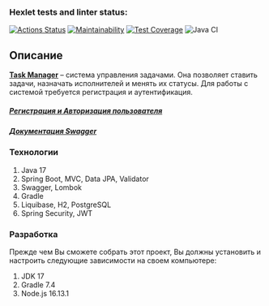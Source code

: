 ### Hexlet tests and linter status:
[![Actions Status](https://github.com/AndreevDan93/java-project-73/workflows/hexlet-check/badge.svg)](https://github.com/AndreevDan93/java-project-73/actions)
[![Maintainability](https://api.codeclimate.com/v1/badges/6ff85220827b60fa82d7/maintainability)](https://codeclimate.com/github/AndreevDan93/java-project-73/maintainability)
[![Test Coverage](https://api.codeclimate.com/v1/badges/6ff85220827b60fa82d7/test_coverage)](https://codeclimate.com/github/AndreevDan93/java-project-73/test_coverage)
![Java CI](https://github.com/AndreevDan93/java-project-73/workflows/Java%20CI/badge.svg)


<h2>Описание</h2>
<p><a href="https://task-manager-sepf.onrender.com/"><u><b>Task Manager</b></u></a> – система управления задачами. 
Она позволяет ставить задачи, назначать исполнителей и менять их статусы.
Для работы с системой требуется регистрация и аутентификация.</p>

<h5><a href="https://task-manager-sepf.onrender.com/signup">Регистрация и Авторизация пользователя</a></h5>
<h5><a href="https://task-manager-sepf.onrender.com/swagger-ui.html">Документация Swagger</a></h5>

### Технологии

1. Java 17
2. Spring Boot, MVC, Data JPA, Validator
3. Swagger, Lombok
4. Gradle
5. Liquibase, H2, PostgreSQL
6. Spring Security, JWT

### Разработка

Прежде чем Вы сможете собрать этот проект, Вы должны установить и настроить следующие зависимости на своем компьютере:

1. JDK 17
2. Gradle 7.4
3. Node.js 16.13.1